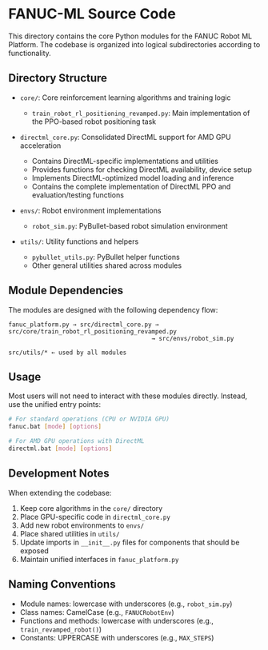 # FANUC-ML Source Code

This directory contains the core Python modules for the FANUC Robot ML Platform. The codebase is organized into logical subdirectories according to functionality.

## Directory Structure

- `core/`: Core reinforcement learning algorithms and training logic
  - `train_robot_rl_positioning_revamped.py`: Main implementation of the PPO-based robot positioning task

- `directml_core.py`: Consolidated DirectML support for AMD GPU acceleration
  - Contains DirectML-specific implementations and utilities
  - Provides functions for checking DirectML availability, device setup
  - Implements DirectML-optimized model loading and inference
  - Contains the complete implementation of DirectML PPO and evaluation/testing functions

- `envs/`: Robot environment implementations
  - `robot_sim.py`: PyBullet-based robot simulation environment

- `utils/`: Utility functions and helpers
  - `pybullet_utils.py`: PyBullet helper functions
  - Other general utilities shared across modules

## Module Dependencies

The modules are designed with the following dependency flow:

```
fanuc_platform.py → src/directml_core.py → src/core/train_robot_rl_positioning_revamped.py
                                        → src/envs/robot_sim.py
                            
src/utils/* ← used by all modules
```

## Usage

Most users will not need to interact with these modules directly. Instead, use the unified entry points:

```bash
# For standard operations (CPU or NVIDIA GPU)
fanuc.bat [mode] [options]

# For AMD GPU operations with DirectML
directml.bat [mode] [options]
```

## Development Notes

When extending the codebase:

1. Keep core algorithms in the `core/` directory
2. Place GPU-specific code in `directml_core.py`
3. Add new robot environments to `envs/`
4. Place shared utilities in `utils/`
5. Update imports in `__init__.py` files for components that should be exposed
6. Maintain unified interfaces in `fanuc_platform.py`

## Naming Conventions

- Module names: lowercase with underscores (e.g., `robot_sim.py`)
- Class names: CamelCase (e.g., `FANUCRobotEnv`)
- Functions and methods: lowercase with underscores (e.g., `train_revamped_robot()`)
- Constants: UPPERCASE with underscores (e.g., `MAX_STEPS`) 